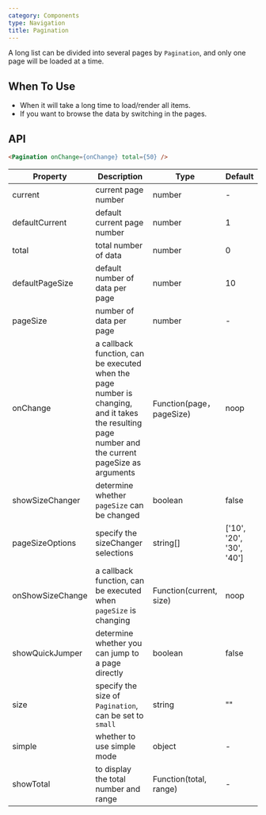 ```yaml
---
category: Components
type: Navigation
title: Pagination
---
```


A long list can be divided into several pages by `Pagination`, and only one page will be loaded at a time.

## When To Use

- When it will take a long time to load/render all items.
- If you want to browse the data by switching in the pages.

## API

```html
<Pagination onChange={onChange} total={50} />
```

Property | Description | Type | Default
-----|-----|-----|------
current | current page number | number | -
defaultCurrent | default current page number | number | 1
total | total number of data | number | 0
defaultPageSize | default number of data per page | number | 10
pageSize | number of data per page | number | -
onChange | a callback function, can be executed when the page number is changing, and it takes the resulting page number and the current pageSize as arguments | Function(page， pageSize) | noop
showSizeChanger | determine whether `pageSize` can be changed | boolean | false
pageSizeOptions | specify the sizeChanger selections | string[] | ['10', '20', '30', '40']
onShowSizeChange | a callback function, can be executed when `pageSize` is changing | Function(current, size) | noop
showQuickJumper | determine whether you can jump to a page directly | boolean | false
size | specify the size of `Pagination`, can be set to `small` | string | ""
simple | whether to use simple mode | object | -
showTotal | to display the total number and range | Function(total, range) | -
